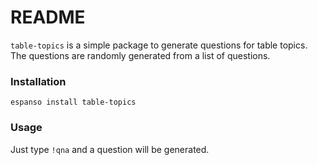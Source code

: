 # README

`table-topics` is a simple package to generate questions for table topics.
The questions are randomly generated from a list of questions.

### Installation

```
espanso install table-topics
```

### Usage

Just type `!qna` and a question will be generated.